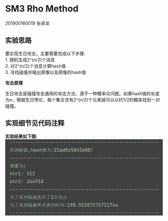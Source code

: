 # SM3 Rho Method

201900180019 张卓龙

## 实验思路

要实现生日攻击，主要需要完成以下步骤:    
    1. 随机生成2^(n/2)个消息  
    2. 对2^(n/2)个消息计算hash值   
    3. 寻找碰撞并输出原像以及原像的hash值  
    
**攻击原理**

生日攻击是碰撞攻击通用的攻击方法，源于一种概率论问题。如果hash值的长度为n，根据生日悖论，每个集合含有2^(n/2)个元素就可以以约1/2的概率找到一对碰撞。

## 实现细节见代码注释

**实验结果如下图:**    
![攻击结果](https://github.com/Zhang-SDU/cst-project/blob/main/SM3/sm3_birthday_attack/result.png)

